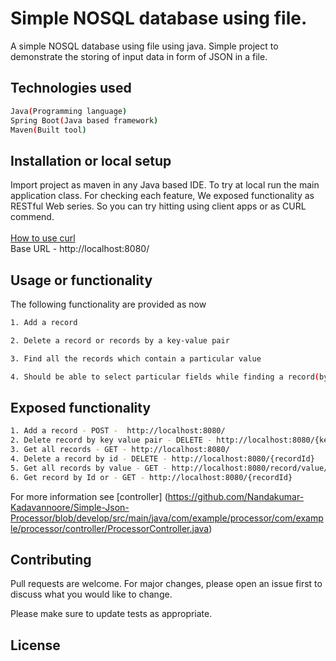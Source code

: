 # Simple NOSQL database using file.

A simple NOSQL database using file using java. Simple project to demonstrate the storing of input data in form of JSON in a file.

## Technologies used
```sh
Java(Programming language)
Spring Boot(Java based framework)
Maven(Built tool)
```

## Installation or local setup

Import project as maven in any Java based IDE. To try at local run the main application class.
For checking each feature, We exposed functionality as RESTful Web series. So you can try hitting
using client apps or as CURL commend.<br />
<br />
[How to use curl](https://www.baeldung.com/curl-rest)
<br />
Base URL - http://localhost:8080/


## Usage or functionality
The following functionality are provided as now
```sh
1. Add a record

2. Delete a record or records by a key-value pair

3. Find all the records which contain a particular value

4. Should be able to select particular fields while finding a record(by default it should return all the fields)
```

## Exposed functionality

```sh
1. Add a record - POST -  http://localhost:8080/
2. Delete record by key value pair - DELETE - http://localhost:8080/{key}/{value}
3. Get all records - GET - http://localhost:8080/
4. Delete a record by id - DELETE - http://localhost:8080/{recordId}
5. Get all records by value - GET - http://localhost:8080/record/value/{value}
6. Get record by Id or - GET - http://localhost:8080/{recordId}
```
For more information see [controller] (https://github.com/Nandakumar-Kadavannoore/Simple-Json-Processor/blob/develop/src/main/java/com/example/processor/com/example/processor/controller/ProcessorController.java)

## Contributing
Pull requests are welcome. For major changes, please open an issue first to discuss what you would like to change.

Please make sure to update tests as appropriate.

## License
